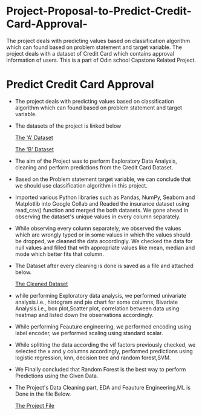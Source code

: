 # Project-Proposal-to-Predict-Credit-Card-Approval-
The project deals with predicting values based on classification algorithm which can found based on problem statement and target variable. The project deals with a dataset of Credit Card which contains approval information of users. This is a part of Odin school  Capstone Related Project.
# Predict Credit Card Approval

- The project deals with predicting values based on classification algorithm which can found based on problem statement and target variable.

- The datasets of the project is linked below

  [The 'A' Dataset](https://github.com/Sakshatha17/Project-Proposal-to-Predict-Credit-Card-Approval-/blob/main/Credit_card.csv)

  [The 'B' Dataset](https://github.com/Sakshatha17/Project-Proposal-to-Predict-Credit-Card-Approval-/blob/main/Credit_card_label.csv)

- The aim of the Project was to perform Exploratory Data Analysis, cleaning and perform predictions from the Credit Card Dataset.

- Based on the Problem statement target variable, we can conclude that we should use classification algorithm in this project.

- Imported various Python libraries such as Pandas, NumPy, Seaborn and Matplotlib into Google Collab and Readed the insurance dataset using read_csv() function and merged the both datasets. We gone ahead in observing the dataset's unique values in every column separately.

- While observing every column separately, we observed the values which are wrongly typed or in some values in which the values should be dropped, we cleaned the data accordingly. We checked the data for null values and filled that with appropriate values like mean, median and mode which better fits that column.

- The Dataset after every cleaning is done is saved as a file and attached below.

  [The Cleaned Dataset](https://github.com/Sakshatha17/Project-Proposal-to-Predict-Credit-Card-Approval-/blob/main/Cleaned_dataset)

- while performing Exploratory data analysis, we performed univariate analysis.i.e., histogram and pie chart for some columns, Bivariate Analysis.i.e., box plot,Scatter plot, correlation between data using heatmap and listed down the observations accordingly.

- While performing Feauture engineering, we performed encoding using label encoder, we performed scaling using standard scalar.

- While splitting the data according the vif factors previously checked, we selected the x and y columns accordingly, performed predictions using logistic regression, knn, decision tree and random forest,SVM. 

- We Finally concluded that Random Forest is the best way to perform Predictions using the Given Data.

- The Project's Data Cleaning part, EDA and Feauture Engineering,ML is Done in the file Below.

  [The Project File ](https://github.com/Sakshatha17/Project-Proposal-to-Predict-Credit-Card-Approval-/blob/main/Analysing%20Credit_Card_%20Dataset.ipynb)
